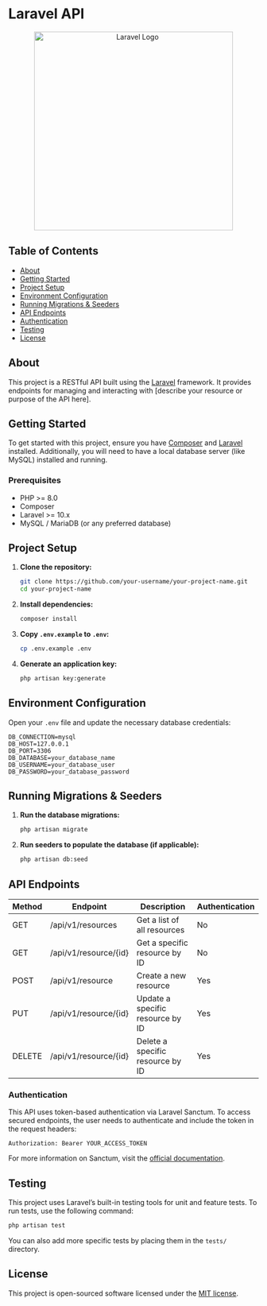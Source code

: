 

# Laravel API

<p align="center">
  <a href="https://laravel.com" target="_blank"><img src="https://raw.githubusercontent.com/laravel/art/master/logo-lockup/5%20SVG/2%20CMYK/1%20Full%20Color/laravel-logolockup-cmyk-red.svg" width="400" alt="Laravel Logo"></a>
</p>

## Table of Contents

- [About](#about)
- [Getting Started](#getting-started)
- [Project Setup](#project-setup)
- [Environment Configuration](#environment-configuration)
- [Running Migrations & Seeders](#running-migrations--seeders)
- [API Endpoints](#api-endpoints)
- [Authentication](#authentication)
- [Testing](#testing)
- [License](#license)

## About

This project is a RESTful API built using the [Laravel](https://laravel.com) framework. It provides endpoints for managing and interacting with [describe your resource or purpose of the API here].

## Getting Started

To get started with this project, ensure you have [Composer](https://getcomposer.org) and [Laravel](https://laravel.com/docs/installation) installed. Additionally, you will need to have a local database server (like MySQL) installed and running.

### Prerequisites

- PHP >= 8.0
- Composer
- Laravel >= 10.x
- MySQL / MariaDB (or any preferred database)

## Project Setup

1. **Clone the repository:**
   ```bash
   git clone https://github.com/your-username/your-project-name.git
   cd your-project-name
   ```

2. **Install dependencies:**
   ```bash
   composer install
   ```

3. **Copy `.env.example` to `.env`:**
   ```bash
   cp .env.example .env
   ```

4. **Generate an application key:**
   ```bash
   php artisan key:generate
   ```

## Environment Configuration

Open your `.env` file and update the necessary database credentials:
```env
DB_CONNECTION=mysql
DB_HOST=127.0.0.1
DB_PORT=3306
DB_DATABASE=your_database_name
DB_USERNAME=your_database_user
DB_PASSWORD=your_database_password
```

## Running Migrations & Seeders

1. **Run the database migrations:**
   ```bash
   php artisan migrate
   ```

2. **Run seeders to populate the database (if applicable):**
   ```bash
   php artisan db:seed
   ```

## API Endpoints

| Method | Endpoint           | Description                          | Authentication |
|--------|--------------------|--------------------------------------|----------------|
| GET    | /api/v1/resources   | Get a list of all resources          | No             |
| GET    | /api/v1/resource/{id} | Get a specific resource by ID       | No             |
| POST   | /api/v1/resource    | Create a new resource                | Yes            |
| PUT    | /api/v1/resource/{id} | Update a specific resource by ID   | Yes            |
| DELETE | /api/v1/resource/{id} | Delete a specific resource by ID   | Yes            |

### Authentication

This API uses token-based authentication via Laravel Sanctum. To access secured endpoints, the user needs to authenticate and include the token in the request headers:

```http
Authorization: Bearer YOUR_ACCESS_TOKEN
```

For more information on Sanctum, visit the [official documentation](https://laravel.com/docs/sanctum).

## Testing

This project uses Laravel’s built-in testing tools for unit and feature tests. To run tests, use the following command:

```bash
php artisan test
```

You can also add more specific tests by placing them in the `tests/` directory.

## License

This project is open-sourced software licensed under the [MIT license](https://opensource.org/licenses/MIT).

